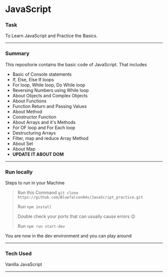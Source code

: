 # JavaScript 


### Task
To Learn JavaScript and Practice the Basics.

----

### Summary
This repositorie contains the basic code of JavaScript. That includes 
- Basic of Console statements 
- If, Else, Else If loops
- For loop, While loop, Do While loop
- Reversing Numbers using While loop
- About Objects and Complex Objects 
- About Functions
- Function Return and Passing Values
- About Method
- Constructor Function
- About Arrays and it's Methods 
- For OF loop and For Each loop 
- Destructuring Arrays 
- Filter, map and reduce Array Method
- About Set 
- About Map
- **UPDATE IT ABOUT DOM**
***

### Run locally
Steps to run in your Machine
> Run this Command `git clone https://github.com/Bluefalcon04v/JavaScript_practice.git`
> 
> Run `npm install` 
> 
> Double check your ports that can usually cause errors 😉
> 
> Run `npm run start-dev`
>
You are now in the dev environment and you can play around

---

### Tech Used
Vanilla JavaScript
***
